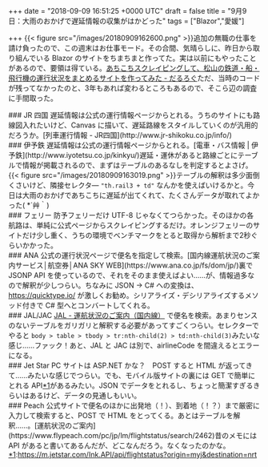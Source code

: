 
+++
date = "2018-09-09 16:51:25 +0000 UTC"
draft = false
title = "9月9日：大雨のおかげで遅延情報の収集がはかどった"
tags = ["Blazor","愛媛"]

+++
{{< figure src="/images/20180909162600.png"  >}}追加の無職の仕事を請け負ったので、この週末はお仕事モード。その合間、気晴らしに、昨日から取り組んでいる Blazor のサイトをちまちまと作ってた。実は以前にもやったことがあるので、要領は得ている。[あちこちスクレイピングして、松山の鉄道・船・飛行機の運行状況をまとめるサイトを作ってみた - だるろぐ](https://blog.daruyanagi.jp/entry/2015/01/20/033210)ただ、当時のコードが残ってなかったのと、3年もあれば変わるところもあるので、そこら辺の調査に手間取った。

<div class="section">
    ### JR 四国
    遅延情報は公式の運行情報ページからとれる。うちのサイトにも路線図入れたいけど、Canvas に描いて、遅延路線をスタイルしていくのが汎用的だろうか。[列車運行情報 - JR四国](http://www.jr-shikoku.co.jp/info/)<br/>


</div>
<div class="section">
    ### 伊予鉄
    遅延情報は公式の運行情報ページからとれる。[電車・バス情報 | 伊予鉄](http://www.iyotetsu.co.jp/kinkyu/)遅延・運休があると路線ごとにテーブルで情報が掲載されるので、まずはテーブルのあるなしを判定するとよさげ。{{< figure src="/images/20180909163019.png"  >}}テーブルの解釈は多少面倒くさいけど、隣接セレクタ― <code>"th.rail3 + td"</code> なんかを使えばいけるかと。今日は大雨のおかげであちこちに遅延が出てくれて、たくさんデータが取れてよかった( *´艸｀)

</div>
<div class="section">
    ### フェリー
    防予フェリーだけ UTF-8 じゃなくてつらかった。そのほかの各航路は、単純に公式ページからスクレイピングするだけ。オレンジフェリーのサイトだけ少し重く、うちの環境でベンチマークをとると取得から解析まで2秒ぐらいかかった。

</div>
<div class="section">
    ### ANA
    公式の運行状況ページで便名を指定して検索。[国内線運航状況のご案内サービス│航空券│ANA SKY WEB](https://www.ana.co.jp/fs/dom/jp/)裏で JSONP API を使っているので、それをそのまま使えばよい……が、情報過多なので解釈が少しつらい。ちなみに JSON  → C# への変換は、 <a href="https://quicktype.io/">https://quicktype.io/</a> が激しくお勧め。シリアライズ・デシリアライズするメソッド付きで C# 型へとコンバートしてくれる。

</div>
<div class="section">
    ### JAL/JAC
    <a href="http://www.jal.co.jp/cms/other/ja/weather_info_dom.html">JAL - 運航状況のご案内（国内線）</a> で便名を検索。あまりセンスのないテーブルをガリガリと解釈する必要があってすごくつらい。セレクターでやると <code>body > table > tbody > tr:nth-child(2) > td:nth-child(3)</code>みたいな感じ……ファック！あと、JAL と JAC は別で、airlineCode を間違えるとエラーになる。

</div>
<div class="section">
    ### Jet Star
    PC サイトは ASP.NET かな？　POST すると HTML が返ってきて……みたいな感じでつらい。でも、モバイル版サイトの裏には GET で簡単にとれる API<a href="#f-357aa3b2" name="fn-357aa3b2" title="https://m.jetstar.com/Ink.API/api/flightstatus?origin=myj&amp;destination=nrt">*1</a>があるみたい。JSON でデータをとれるし、ちょっと簡潔すぎるきらいはあるけど、データの見通しもいい。

</div>
<div class="section">
    ### Peach
    公式サイトで便名のほかに出発地（！）、到着地（！？）まで厳密に入力して検索すると、POST で HTML をとってくる。あとはテーブルを解釈……。[運航状況のご案内](https://www.flypeach.com/pc/jp/lm/flightstatus/search/2462)昔のメモには API があると書いてあるんだが、どこなんだろう。なくなったのかな。

</div><div class="footnote">
<a href="#fn-357aa3b2" name="f-357aa3b2" class="footnote-number">*1</a><span class="footnote-delimiter">:</span><span class="footnote-text"><a href="https://m.jetstar.com/Ink.API/api/flightstatus?origin=myj&amp;destination=nrt">https://m.jetstar.com/Ink.API/api/flightstatus?origin=myj&amp;destination=nrt</a></span>
</div>

